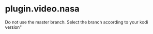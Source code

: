 # plugin.video.nasa

Do not use the master branch. Select the branch according to your kodi version"

